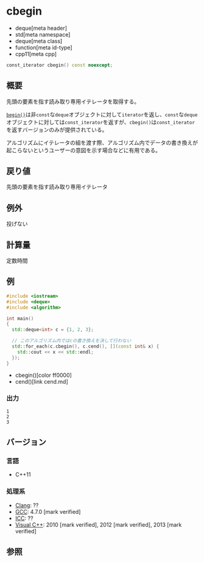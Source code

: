 # cbegin
* deque[meta header]
* std[meta namespace]
* deque[meta class]
* function[meta id-type]
* cpp11[meta cpp]

```cpp
const_iterator cbegin() const noexcept;
```

## 概要

先頭の要素を指す読み取り専用イテレータを取得する。

[`begin()`](/reference/deque/deque/begin.md)は非`const`な`deque`オブジェクトに対して`iterator`を返し、`const`な`deque`オブジェクトに対しては`const_iterator`を返すが、`cbegin()`は`const_iterator`を返すバージョンのみが提供されている。

アルゴリズムにイテレータの組を渡す際、アルゴリズム内でデータの書き換えが起こらないというユーザーの意図を示す場合などに有用である。


## 戻り値
先頭の要素を指す読み取り専用イテレータ


## 例外
投げない


## 計算量
定数時間


## 例
```cpp example
#include <iostream>
#include <deque>
#include <algorithm>

int main()
{
  std::deque<int> c = {1, 2, 3};

  // このアルゴリズム内ではcの書き換えを決して行わない
  std::for_each(c.cbegin(), c.cend(), [](const int& x) {
    std::cout << x << std::endl;
  });
}
```
* cbegin()[color ff0000]
* cend()[link cend.md]

### 出力
```
1
2
3
```

## バージョン
### 言語
- C++11

### 処理系
- [Clang](/implementation.md#clang): ??
- [GCC](/implementation.md#gcc): 4.7.0 [mark verified]
- [ICC](/implementation.md#icc): ??
- [Visual C++](/implementation.md#visual_cpp): 2010 [mark verified], 2012 [mark verified], 2013 [mark verified]

## 参照

